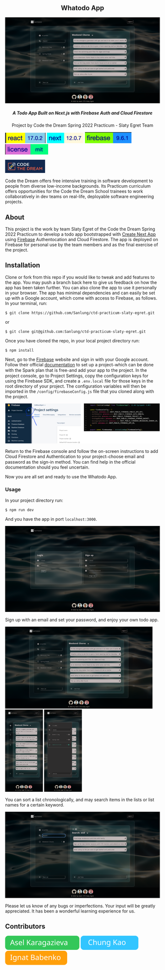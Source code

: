 <h2 align="center">Whatodo App</h2>

![Project Picture 1](./public/images/project-pic1.svg)

<h5 align="center">A Todo App Built on Next.js with Firebase Auth and Cloud Firestore</h5>
<p align="center">Project by Code the Dream Spring 2022 Practicum - Slaty Egret Team</p>

![react version](./public/images/react-version.svg) ![nextjs version](./public/images/nextjs-version.svg) ![firebase version](./public/images/firebase-version.svg) ![mit license](./public/images/mit-license.svg)

<p><img width="130" src="./public/images/ctd-logo.jpeg" alt="Code the Dream Logo"/></p>

Code the Dream offers free intensive training in software development to people from diverse low-income backgrounds. Its Practicum curriculum offers opportunities for the Code the Dream School trainees to work collaboratively in dev teams on real-life, deployable software engineering projects.

## About

This project is the work by team Slaty Egret of the Code the Dream Spring 2022 Practicum to develop a todo app bootstrapped with [Create Next App](https://create-next-app.js.org/) using [Firebase](https://firebase.google.com/) Authentocation and Cloud Firestore. The app is deployed on Firebase for personal use by the team members and as the final exercise of the project.

## Installation

Clone or fork from this repo if you would like to tweak and add features to the app. You may push a branch back here to give us feedback on how the app has been taken further. You can also clone the app to use it personally in your browser. The app has minimal dependencies and can easily be set up with a Google account, which come with access to Firebase, as follows. In your terminal, run:

```
$ git clone https://github.com/Sanlung/ctd-practicum-slaty-egret.git
```

or

```
$ git clone git@github.com:Sanlung/ctd-practicum-slaty-egret.git
```

Once you have cloned the repo, in your local project directory run:

```
$ npm install
```

Next, go to the [Firebase](https://console.firebase.google.com/) website and sign in with your Google account. Follow their official [documentation](https://firebase.google.com/docs/web/setup?hl=en&authuser=0) to set up a project⎯which can be done with the Spark plan that is free⎯and add your app to the project. In the project console, go to Project Settings, copy the configuration keys for using the Firebase SDK, and create a `.env.local` file for those keys in the root directory of your project. The configuration variables will then be imported in the `/config/firebaseConfig.js` file that you cloned along with the project.

![Firebase Config](./public/images/firebase-config.svg)

Return to the Firebase console and follow the on-screen instructions to add Cloud Firestore and Authentication to your project⎯choose email and password as the sign-in method. You can find help in the official documentation should you feel uncertain.

Now you are all set and ready to use the Whatodo App.

### Usage

In your project directory run:

```
$ npm run dev
```

And you have the app in port `localhost:3000`.

<p><img width="550" src="./public/images/project-pic2.svg" alt="Whatodo App login page"/></p>

Sign up with an email and set your password, and enjoy your own todo app.

<p><img width="480" src="./public/images/project-pic1.svg" alt="Whatodo App logged in page"/> <img width="123" src="./public/images/project-pic3.svg" alt="Whatodo App logged in page - mobile"/> <img width="123" src="./public/images/project-pic4.svg" alt="Whatodo App logged in page - mobile sidebar toggle"/></p>

You can sort a list chronologically, and may search items in the lists or list names for a certain keyword.

<p><img width="550" src="./public/images/project-pic5.svg" alt="Whatodo App search interface"/></p>

Please let us know of any bugs or imperfections. Your input will be greatly appreciated. It has been a wonderful learning experience for us.

## Contributors

[![Asel Karagazieva](./public/images/asel-button.svg)](https://github.com/Asel-K) [![Chung Kao](./public/images/chung-button.svg)](https://github.com/Sanlung) [![Ignat Babenko](./public/images/ignat-button.svg)](https://github.com/dumpidum)
